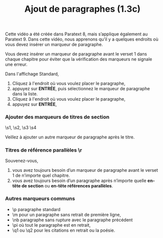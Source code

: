 ﻿---
title: Ajout de paragraphes (1.3c)
---

Cette vidéo a été créée dans Paratext 8, mais s’applique également au Paratext 9. Dans cette vidéo, nous apprenons qu’il y a quelques endroits où vous devez insérer un marqueur de paragraphe.

Vous devez insérer un marqueur de paragraphe avant le verset 1 dans chaque chapitre pour éviter que la vérification des marqueurs ne signale une erreur.

Dans l'affichage Standard,

1.  Cliquez à l'endroit où vous voulez placer le paragraphe,
1.  appuyez sur **ENTRÉE**, puis sélectionnez le marqueur de paragraphe dans la liste.
1.  Cliquez à l'endroit où vous voulez placer le paragraphe,
1.  appuyez sur **ENTRÉE**,

### Ajouter des marqueurs de titres de section

\\s1, \\s2, \\s3 \\s4

Veillez à ajouter un autre marqueur de paragraphe après le titre.

##### 

### Titres de référence parallèles \\r

Souvenez-vous,

1.  vous avez toujours besoin d’un marqueur de paragraphe avant le verset 1 de n’importe quel chapitre.
1.  vous avez toujours besoin d’un paragraphe après n’importe quelle **en-tête de section** ou **en-tête références parallèles**.

### Autres marqueurs communs

- \\p paragraphe standard
- \\m pour un paragraphe sans retrait de première ligne,
- \\nb paragraphe sans rupture avec le paragraphe précédent
- \\pi où tout le paragraphe est en retrait,
- \\q1 ou \\q2 pour les citations en retrait ou la poésie.

